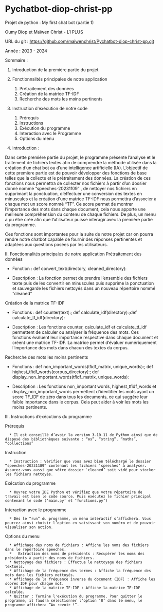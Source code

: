 # Pychatbot-diop-christ-pp
Projet  de python : My first chat bot (partie 1)

Oumy Diop et Maïwen Christ - L1 PLUS

URL du git : https://github.com/maiwenchrist/Pychatbot-diop-christ-pp.git

Année : 2023 - 2024
  

Sommaire : 


1. Introduction de la première partie du projet


2. Fonctionnalités principales de notre application


   1. Prétraitement des données
   2. Création de la matrice TF-IDF
   3. Recherche des mots les moins pertinents


3. Instruction d'exécution de notre code

   1. Prérequis
   2. Instructions
   3. Exécution du programme
   4. Interaction avec le Programme
   5. Options du menu



1. Introduction :
 
Dans cette première partie du projet, le programme présente l’analyse et le traitement de fichiers textes afin de comprendre la méthode utilisée dans la création d’un chat bot ou d’une intelligence artificielle (IA). L’objectif de cette 
première partie est de pouvoir développer des fonctions de base telles que la collecte et le prétraitement des données. La création de ces fonctions nous permettra de  collecter nos fichiers à partir d’un dossier donné nommé “speeches-20231109” , de nettoyer nos fichiers en supprimant la ponctuation, d’effectuer une conversion des textes en minuscules et la création d'une matrice TF-IDF nous permettra d’associer à chaque mot un score nommé “TF”. Ce score  permet de montrer l’importance des mots dans chaque document, cela nous apporte une meilleure compréhension du contenu de chaque fichiers. De plus, un menu a pu être créé afin que l’utilisateur puisse interagir avec la première partie du programme.


Ces fonctions sont importantes pour la suite de notre projet car on pourra rendre notre chatbot capable de fournir des réponses pertinentes et adaptées aux questions posées par les utilisateurs.


II.  Fonctionnalités principales de notre application
   Prétraitement des données


   * Fonction : def convert_text(directory, cleaned_directory): 


   * Description : La fonction permet de prendre l’ensemble des fichiers texte puis de les convertir en minuscules puis  supprime la ponctuation et sauvegarde les fichiers nettoyés dans un nouveau répertoire nommé “cleaned”


Création de la matrice TF-IDF


   * Fonctions : def counter(text):; def calculate_idf(directory):;def calculate_tf_idf(directory):


   * Description : Les fonctions counter, calculate_idf et calculate_tf_idf permettent de calculer ou analyser la fréquence des mots. Ces fonctions évaluent leur importance respective dans chaque document et créent une matrice TF-IDF. La matrice permet d’évaluer numériquement l’importance des mots dans chacun des textes du corpus. 


Recherche des mots les moins pertinents


   * Fonctions : def non_important_words(tfidf_matrix, unique_words):; def highest_tfidf_words(corpus_directory):; def display_non_important_words(tfidf_matrix, unique_words):


   * Description : Les fonctions non_important words, highest_tfidf_words et display_non_important_words permettent d’identifier les mots ayant un score TF_IDF de zéro dans tous les documents, ce qui suggère leur faible importance dans le corpus. Cela peut aider à voir les mots les moins pertinents.


III. Instructions d’exécutions du programme
   
   Prérequis


      * Il est conseillé d’avoir la version 3.10.11 de Python ainsi que de disposé des bibliothèques suivante : “os”, “string”, “maths”, “collections”


   Instruction


      * Instruction : Vérifier que vous avez bien téléchargé le dossier “speeches-20231109” contenant les fichiers ‘speeches’ à analyser. Assurez-vous aussi que vôtre dossier ‘cleaned’ soit vidé pour stocker les fichiers nettoyés.

   Exécution du programme


      * Ouvrez votre IDE Python et vérifiez que votre répertoire de travail est bien le code source. Puis exécutez le fichier principal contenant le code (‘main.py’ et ‘functions.py’)


   Interaction avec le programme


      * Dès le “run” du programme, un menu interactif s’affichera. Vous pourrez ainsi choisir l’option en saisissant son numéro et de pouvoir visualiser son action.


   Options du menu


      * Affichage des noms de fichiers : Affiche les noms des fichiers dans le répertoire speeches.
      *   Extraction des noms de présidents : Récupérer les noms des présidents à partir des noms de fichiers.
      * Nettoyage des fichiers : Effectue le nettoyage des fichiers textuels.
      * Affichage de la fréquence des termes : Affiche la fréquence des mots dans les fichiers nettoyés.
      * Affichage de la fréquence inverse du document (IDF) : Affiche les scores IDF pour chaque mot.
      * Affichage de la matrice TF-IDF : Affiche la matrice TF-IDF calculée.
      * Quitter : Termine l'exécution du programme. Pour quitter le programme, il faudra sélectionner l’option ‘0’ dans le menu, le programme affichera “Au revoir !”.
